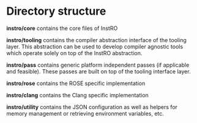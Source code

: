 # Directory structure

**instro/core** contains the core files of InstRO

**instro/tooling** contains the compiler abstraction interface of the tooling layer.
This abstraction can be used to develop compiler agnostic tools which operate solely on top of the InstRO abstraction.

**instro/pass** contains generic platform independent passes (if applicable and feasible).
These passes are built on top of the tooling interface layer.

**instro/rose** contains the ROSE specific implementation

**instro/clang** contains the Clang specific implementation

**instro/utility** contains the JSON configuration as well as helpers for memory management or retrieving environment variables, etc.
